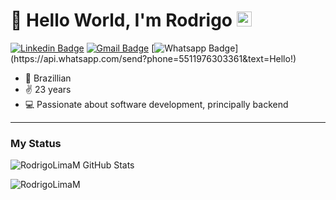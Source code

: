 # 👋 Hello World, I'm Rodrigo <img src="https://github.com/TheDudeThatCode/TheDudeThatCode/blob/master/Assets/Earth.gif" width="24">

[![Linkedin Badge](https://img.shields.io/badge/-LinkedIn-blue?style=flat-square&logo=Linkedin&logoColor=white&link=https://www.linkedin.com/in/rodrigolimam/)](https://www.linkedin.com/in/rodrigolimam/)
[![Gmail Badge](https://img.shields.io/badge/-Gmail-c14438?style=flat-square&logo=Gmail&logoColor=white&link=mailto:digo100200@gmail.com)](mailto:digo100200@gmail.com)
[![Whatsapp Badge](https://img.shields.io/badge/-Whatsapp-4CA143?style=flat-square&labelColor=4CA143&logo=whatsapp&logoColor=white&link=https://api.whatsapp.com/send?phone=5511976303361&text=Hello!)](https://api.whatsapp.com/send?phone=5511976303361&text=Hello!)

- 🏡 Brazillian
- ✌ 23 years
- 💻 Passionate about software development, principally backend

----

### My Status
  
![RodrigoLimaM GitHub Stats ](https://github-readme-stats-sigma-five.vercel.app/api?username=RodrigoLimaM&show_icons=true&theme=dark) 
<p><img align="center" src="https://github-readme-stats-sigma-five.vercel.app/api/top-langs/?username=RodrigoLimaM&layout=compact&hide=html&theme=dark" alt="RodrigoLimaM" /></p>
